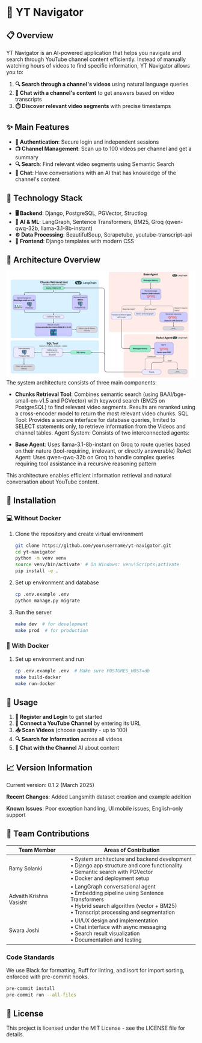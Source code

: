 # 🔴 YT Navigator

## 📋 Overview

YT Navigator is an AI-powered application that helps you navigate and search through YouTube channel content efficiently. Instead of manually watching hours of videos to find specific information, YT Navigator allows you to:

1. **🔍 Search through a channel's videos** using natural language queries
2. **💬 Chat with a channel's content** to get answers based on video transcripts
3. **⏱️ Discover relevant video segments** with precise timestamps

## ✨ Main Features

- **🔐 Authentication**: Secure login and independent sessions
- **📺 Channel Management**: Scan up to 100 videos per channel and get a summary
- **🔍 Search**: Find relevant video segments using Semantic Search
- **💬 Chat**: Have conversations with an AI that has knowledge of the channel's content

## 🧰 Technology Stack

- **🖥️ Backend**: Django, PostgreSQL, PGVector, Structlog
- **🧠 AI & ML**: LangGraph, Sentence Transformers, BM25, Groq (qwen-qwq-32b, llama-3.1-8b-instant)
- **⚙️ Data Processing**: BeautifulSoup, Scrapetube, youtube-transcript-api
- **🎨 Frontend**: Django templates with modern CSS

## 🔄 Architecture Overview
![YT Navigator Architecture](./images/agent_workflow.jpg)
The system architecture consists of three main components:

- **Chunks Retrieval Tool**: Combines semantic search (using BAAI/bge-small-en-v1.5 and PGVector) with keyword search (BM25 on PostgreSQL) to find relevant video segments. Results are reranked using a cross-encoder model to return the most relevant video chunks.
SQL Tool: Provides a secure interface for database queries, limited to SELECT statements only, to retrieve information from the Videos and channel tables.
Agent System: Consists of two interconnected agents:

- **Base Agent**: Uses llama-3.1-8b-instant on Groq to route queries based on their nature (tool-requiring, irrelevant, or directly answerable)
ReAct Agent: Uses qwen-qwq-32b on Groq to handle complex queries requiring tool assistance in a recursive reasoning pattern



This architecture enables efficient information retrieval and natural conversation about YouTube content.

## 🚀 Installation

### 💻 Without Docker

1. Clone the repository and create virtual environment
   ```bash
   git clone https://github.com/yourusername/yt-navigator.git
   cd yt-navigator
   python -m venv venv
   source venv/bin/activate  # On Windows: venv\Scripts\activate
   pip install -e .
   ```

2. Set up environment and database
   ```bash
   cp .env.example .env
   python manage.py migrate
   ```

3. Run the server
   ```bash
   make dev  # for development
   make prod  # for production
   ```

### 🐳 With Docker

1. Set up environment and run
   ```bash
   cp .env.example .env  # Make sure POSTGRES_HOST=db
   make build-docker
   make run-docker
   ```

## 📖 Usage

1. **📝 Register and Login** to get started
2. **🔗 Connect a YouTube Channel** by entering its URL
3. **📥 Scan Videos** (choose quantity - up to 100)
4. **🔍 Search for Information** across all videos
5. **💬 Chat with the Channel** AI about content

## 📈 Version Information

Current version: 0.1.2 (March 2025)

**Recent Changes**: Added Langsmith dataset creation and example addition

**Known Issues**: Poor exception handling, UI mobile issues, English-only support

## 👥 Team Contributions

| Team Member | Areas of Contribution |
|-------------|------------------------|
| Ramy Solanki | • System architecture and backend development<br>• Django app structure and core functionality<br>• Semantic search with PGVector<br>• Docker and deployment setup |
| Advaith Krishna Vasisht | • LangGraph conversational agent<br>• Embedding pipeline using Sentence Transformers<br>• Hybrid search algorithm (vector + BM25)<br>• Transcript processing and segmentation |
| Swara Joshi | • UI/UX design and implementation<br>• Chat interface with async messaging<br>• Search result visualization<br>• Documentation and testing |


### Code Standards

We use Black for formatting, Ruff for linting, and isort for import sorting, enforced with pre-commit hooks.

```bash
pre-commit install
pre-commit run --all-files
```

## 📄 License

This project is licensed under the MIT License - see the LICENSE file for details.
